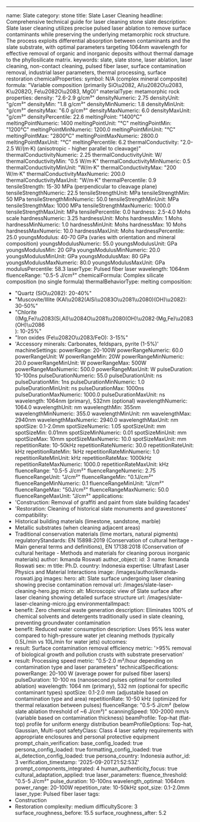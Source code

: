---
name: Slate
category: stone
title: Slate Laser Cleaning
headline: Comprehensive technical guide for laser cleaning stone slate
description: Slate laser cleaning utilizes precise pulsed laser ablation to remove
  surface contaminants while preserving the underlying metamorphic rock structure.
  The process exploits differential absorption between contaminants and the slate
  substrate, with optimal parameters targeting 1064nm wavelength for effective removal
  of organic and inorganic deposits without thermal damage to the phyllosilicate matrix.
keywords: slate, slate stone, laser ablation, laser cleaning, non-contact cleaning,
  pulsed fiber laser, surface contamination removal, industrial laser parameters,
  thermal processing, surface restoration
chemicalProperties:
  symbol: N/A (complex mineral composite)
  formula: "Variable composition (primarily SiO\u2082, Al\u2082O\u2083, K\u2082O, Fe\u2082O\u2083, MgO)"
  materialType: metamorphic rock
properties:
  density: "2.6-2.9 g/cm³"
  densityNumeric: 2.75
  densityUnit: "g/cm³"
  densityMin: "1.8 g/cm³"
  densityMinNumeric: 1.8
  densityMinUnit: "g/cm³"
  densityMax: "6.0 g/cm³"
  densityMaxNumeric: 6.0
  densityMaxUnit: "g/cm³"
  densityPercentile: 22.6
  meltingPoint: "1400°C"
  meltingPointNumeric: 1400
  meltingPointUnit: "°C"
  meltingPointMin: "1200°C"
  meltingPointMinNumeric: 1200.0
  meltingPointMinUnit: "°C"
  meltingPointMax: "2800°C"
  meltingPointMaxNumeric: 2800.0
  meltingPointMaxUnit: "°C"
  meltingPercentile: 6.2
  thermalConductivity: "2.0-2.5 W/(m·K) (anisotropic - higher parallel to cleavage)"
  thermalConductivityNumeric: 2.25
  thermalConductivityUnit: W/
  thermalConductivityMin: "0.5 W/m·K"
  thermalConductivityMinNumeric: 0.5
  thermalConductivityMinUnit: "W/m·K"
  thermalConductivityMax: "200 W/m·K"
  thermalConductivityMaxNumeric: 200.0
  thermalConductivityMaxUnit: "W/m·K"
  thermalPercentile: 0.9
  tensileStrength: 15-30 MPa (perpendicular to cleavage plane)
  tensileStrengthNumeric: 22.5
  tensileStrengthUnit: MPa
  tensileStrengthMin: 50 MPa
  tensileStrengthMinNumeric: 50.0
  tensileStrengthMinUnit: MPa
  tensileStrengthMax: 1000 MPa
  tensileStrengthMaxNumeric: 1000.0
  tensileStrengthMaxUnit: MPa
  tensilePercentile: 0.0
  hardness: 2.5-4.0 Mohs scale
  hardnessNumeric: 3.25
  hardnessUnit: Mohs
  hardnessMin: 1 Mohs
  hardnessMinNumeric: 1.0
  hardnessMinUnit: Mohs
  hardnessMax: 10 Mohs
  hardnessMaxNumeric: 10.0
  hardnessMaxUnit: Mohs
  hardnessPercentile: 25.0
  youngsModulus: 40-70 GPa (varies with orientation and mineral composition)
  youngsModulusNumeric: 55.0
  youngsModulusUnit: GPa
  youngsModulusMin: 20 GPa
  youngsModulusMinNumeric: 20.0
  youngsModulusMinUnit: GPa
  youngsModulusMax: 80 GPa
  youngsModulusMaxNumeric: 80.0
  youngsModulusMaxUnit: GPa
  modulusPercentile: 58.3
  laserType: Pulsed fiber laser
  wavelength: 1064nm
  fluenceRange: "0.5-5 J/cm²"
  chemicalFormula: Complex silicate composition (no single formula)
  thermalBehaviorType: melting
composition:
- "Quartz (SiO\u2082): 20-40%"
- "Muscovite/Illite (KAl\u2082(AlSi\u2083O\u2081\u2080)(OH)\u2082): 30-50%"
- "Chlorite ((Mg,Fe)\u2083(Si,Al)\u2084O\u2081\u2080(OH)\u2082·(Mg,Fe)\u2083(OH)\u2086\
  ): 10-25%"
- "Iron oxides (Fe\u2082O\u2083/FeO): 3-15%"
- 'Accessory minerals: Carbonates, feldspars, pyrite (1-5%)'
machineSettings:
  powerRange: 20-100W
  powerRangeNumeric: 60.0
  powerRangeUnit: W
  powerRangeMin: 20W
  powerRangeMinNumeric: 20.0
  powerRangeMinUnit: W
  powerRangeMax: 500W
  powerRangeMaxNumeric: 500.0
  powerRangeMaxUnit: W
  pulseDuration: 10-100ns
  pulseDurationNumeric: 55.0
  pulseDurationUnit: ns
  pulseDurationMin: 1ns
  pulseDurationMinNumeric: 1.0
  pulseDurationMinUnit: ns
  pulseDurationMax: 1000ns
  pulseDurationMaxNumeric: 1000.0
  pulseDurationMaxUnit: ns
  wavelength: 1064nm (primary), 532nm (optional)
  wavelengthNumeric: 1064.0
  wavelengthUnit: nm
  wavelengthMin: 355nm
  wavelengthMinNumeric: 355.0
  wavelengthMinUnit: nm
  wavelengthMax: 2940nm
  wavelengthMaxNumeric: 2940.0
  wavelengthMaxUnit: nm
  spotSize: 0.1-2.0mm
  spotSizeNumeric: 1.05
  spotSizeUnit: mm
  spotSizeMin: 0.01mm
  spotSizeMinNumeric: 0.01
  spotSizeMinUnit: mm
  spotSizeMax: 10mm
  spotSizeMaxNumeric: 10.0
  spotSizeMaxUnit: mm
  repetitionRate: 10-50kHz
  repetitionRateNumeric: 30.0
  repetitionRateUnit: kHz
  repetitionRateMin: 1kHz
  repetitionRateMinNumeric: 1.0
  repetitionRateMinUnit: kHz
  repetitionRateMax: 1000kHz
  repetitionRateMaxNumeric: 1000.0
  repetitionRateMaxUnit: kHz
  fluenceRange: "0.5-5 J/cm²"
  fluenceRangeNumeric: 2.75
  fluenceRangeUnit: "J/cm²"
  fluenceRangeMin: "0.1J/cm²"
  fluenceRangeMinNumeric: 0.1
  fluenceRangeMinUnit: "J/cm²"
  fluenceRangeMax: "50J/cm²"
  fluenceRangeMaxNumeric: 50.0
  fluenceRangeMaxUnit: "J/cm²"
applications:
- 'Construction: Removal of graffiti and paint from slate building facades'
- 'Restoration: Cleaning of historical slate monuments and gravestones'
compatibility:
- Historical building materials (limestone, sandstone, marble)
- Metallic substrates (when cleaning adjacent areas)
- Traditional conservation materials (lime mortars, natural pigments)
regulatoryStandards: EN 15898:2019 (Conservation of cultural heritage - Main general
  terms and definitions), EN 17138:2018 (Conservation of cultural heritage - Methods
  and materials for cleaning porous inorganic materials)
author: Ikmanda Roswati
author_object:
  id: 3
  name: Ikmanda Roswati
  sex: m
  title: Ph.D.
  country: Indonesia
  expertise: Ultrafast Laser Physics and Material Interactions
  image: /images/author/ikmanda-roswati.jpg
images:
  hero:
    alt: Slate surface undergoing laser cleaning showing precise contamination removal
    url: /images/slate-laser-cleaning-hero.jpg
  micro:
    alt: Microscopic view of Slate surface after laser cleaning showing detailed surface
      structure
    url: /images/slate-laser-cleaning-micro.jpg
environmentalImpact:
- benefit: Zero chemical waste generation
  description: Eliminates 100% of chemical solvents and detergents traditionally used
    in slate cleaning, preventing groundwater contamination
- benefit: Reduced water consumption
  description: Uses 95% less water compared to high-pressure water jet cleaning methods
    (typically 0.5L/min vs 10L/min for water jets)
outcomes:
- result: Surface contamination removal efficiency
  metric: '>95% removal of biological growth and pollution crusts with substrate preservation'
- result: Processing speed
  metric: "0.5-2.0 m²/hour depending on contamination type and laser parameters"
technicalSpecifications:
  powerRange: 20-100 W (average power for pulsed fiber lasers)
  pulseDuration: 10-100 ns (nanosecond pulses optimal for controlled ablation)
  wavelength: 1064 nm (primary), 532 nm (optional for specific contaminant types)
  spotSize: 0.1-2.0 mm (adjustable based on contamination type and area)
  repetitionRate: 10-50 kHz (optimized for thermal relaxation between pulses)
  fluenceRange: "0.5-5 J/cm² (below slate ablation threshold of ~6 J/cm²)"
  scanningSpeed: 100-2000 mm/s (variable based on contamination thickness)
  beamProfile: Top-hat (flat-top) profile for uniform energy distribution
  beamProfileOptions: Top-hat, Gaussian, Multi-spot
  safetyClass: Class 4 laser safety requirements with appropriate enclosures and personal
    protective equipment
prompt_chain_verification:
  base_config_loaded: true
  persona_config_loaded: true
  formatting_config_loaded: true
  ai_detection_config_loaded: true
  persona_country: Indonesia
  author_id: 3
  verification_timestamp: '2025-09-20T21:52:53Z'
  prompt_components_integrated: 4
  human_authenticity_focus: true
  cultural_adaptation_applied: true
laser_parameters:
  fluence_threshold: "0.5-5 J/cm²"
  pulse_duration: 10-100ns
  wavelength_optimal: 1064nm
  power_range: 20-100W
  repetition_rate: 10-50kHz
  spot_size: 0.1-2.0mm
  laser_type: Pulsed fiber laser
tags:
- Construction
- Restoration
complexity: medium
difficultyScore: 3
surface_roughness_before: 15.5
surface_roughness_after: 5.2
